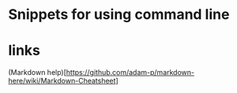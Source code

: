 # Snippets for using command line

# links
(Markdown help)[https://github.com/adam-p/markdown-here/wiki/Markdown-Cheatsheet]